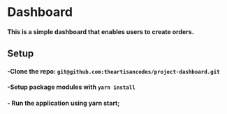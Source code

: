 # Dashboard

#### This is a simple dashboard that enables users to create orders.

## Setup
#### -Clone the repo: `git@github.com:theartisancodes/project-dashboard.git`
#### -Setup package modules with `yarn install`
#### - Run the application using yarn start;
